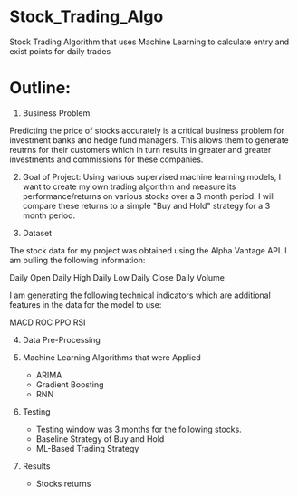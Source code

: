 # Stock_Trading_Algo
Stock Trading Algorithm that uses Machine Learning to calculate entry and exist points for daily trades


# Outline:
1. Business Problem:

Predicting the price of stocks accurately is a critical business problem for investment banks and hedge fund managers. This allows them to generate reutrns for their customers which in turn results in greater and greater investments and commissions for these companies.

2. Goal of Project:
Using various supervised machine learning models, I want to create my own trading algorithm and measure its performance/returns on various stocks over a 3 month period. I will compare these returns to a simple "Buy and Hold" strategy for a 3 month period.

3. Dataset

The stock data for my project was obtained using the Alpha Vantage API. I am pulling the following information:

Daily Open
Daily High
Daily Low
Daily Close
Daily Volume

I am generating the following technical indicators which are additional features in the data for the model to use:

MACD
ROC
PPO
RSI

4. Data Pre-Processing


5. Machine Learning Algorithms that were Applied

    - ARIMA
    - Gradient Boosting
    - RNN


6. Testing 

    - Testing window was 3 months for the following stocks.
    - Baseline Strategy of Buy and Hold
    - ML-Based Trading Strategy

    
7. Results
    - Stocks returns 

